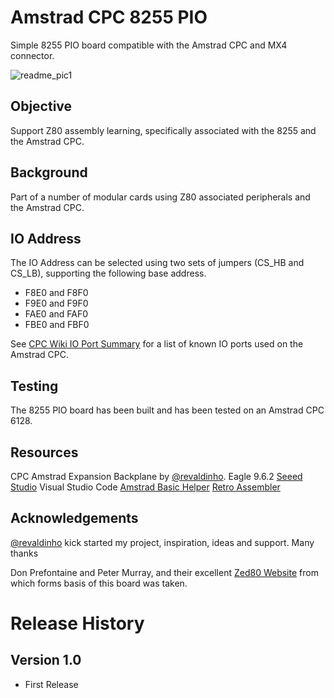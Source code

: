# Amstrad CPC 8255 PIO
Simple 8255 PIO board compatible with the Amstrad CPC and MX4 connector.

![readme_pic1](https://github.com/rabs664/amstrad-cpc-8255-pio/assets/105534000/57d22775-646d-4e72-8b4f-35513a6dd6ac)

## Objective
Support Z80 assembly learning, specifically associated with the 8255 and the Amstrad CPC.

## Background
Part of a number of modular cards using Z80 associated peripherals and the Amstrad CPC.

## IO Address
The IO Address can be selected using two sets of jumpers (CS_HB and CS_LB), supporting the following base address.

* F8E0 and F8F0
* F9E0 and F9F0
* FAE0 and FAF0
* FBE0 and FBF0

See [CPC Wiki IO Port Summary](https://www.cpcwiki.eu/index.php/I/O_Port_Summary) for a list of known IO ports used on the Amstrad CPC.

## Testing
The 8255 PIO board has been built and has been tested on an Amstrad CPC 6128.

## Resources
CPC Amstrad Expansion Backplane by [@revaldinho](https://github.com/revaldinho).
Eagle 9.6.2
[Seeed Studio](https://www.seeedstudio.com/)
Visual Studio Code
[Amstrad Basic Helper](https://marketplace.visualstudio.com/items?itemName=cebe74.amstrad-basic-helper-vscode)
[Retro Assembler](https://marketplace.visualstudio.com/items?itemName=EngineDesigns.retroassembler)


## Acknowledgements
[@revaldinho](https://github.com/revaldinho) kick started my project, inspiration, ideas and support. Many thanks

Don Prefontaine and Peter Murray, and their excellent [Zed80 Website](http://zed80.com/Z80-RETRO/index_Home.html) from which forms basis of this board was taken.

# Release History
## Version 1.0
* First Release

